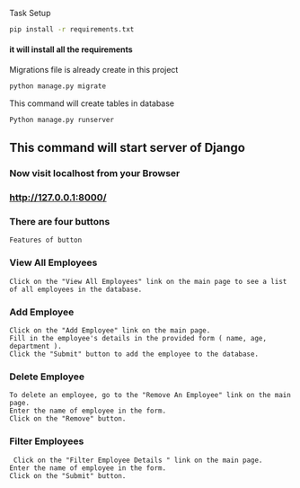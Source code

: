 
Task Setup



```bash
pip install -r requirements.txt

```
#### it will install all the requirements

Migrations file is already create in this project 
 

```bash
python manage.py migrate
```

This command will create tables in database


```bash
Python manage.py runserver 
```

## This command will start server of Django


###  Now visit localhost from your Browser

### http://127.0.0.1:8000/



### There are four buttons

    Features of button 


### View All Employees

    Click on the "View All Employees" link on the main page to see a list of all employees in the database.


### Add Employee

    Click on the "Add Employee" link on the main page.
    Fill in the employee's details in the provided form ( name, age, department ).
    Click the "Submit" button to add the employee to the database.

### Delete Employee

    To delete an employee, go to the "Remove An Employee" link on the main page.
	Enter the name of employee in the form.
    Click on the "Remove" button.



### Filter Employees

     Click on the "Filter Employee Details " link on the main page.
	Enter the name of employee in the form.
    Click on the "Submit" button.



	

